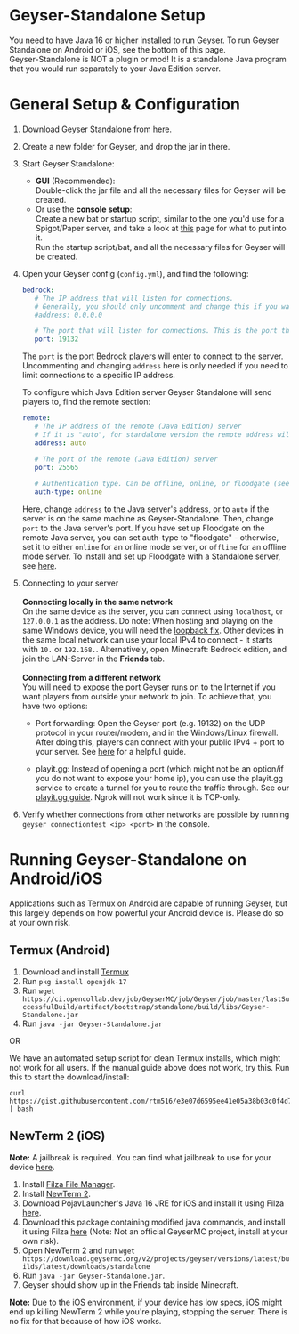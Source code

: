 # Geyser-Standalone Setup

<div class="alert alert-info" role="alert">
   You need to have Java 16 or higher installed to run Geyser. To run Geyser Standalone on Android or iOS, see the bottom of this page.
</div>

<div class="alert alert-warning" role="alert">
   Geyser-Standalone is NOT a plugin or mod! It is a standalone Java program that you would run separately to your Java Edition server.
</div>

# General Setup & Configuration

1. Download Geyser Standalone from [here](https://download.geysermc.org/v2/projects/geyser/versions/latest/builds/latest/downloads/standalone).
2. Create a new folder for Geyser, and drop the jar in there.
3. Start Geyser Standalone:
   - **GUI** (Recommended): <br>
   Double-click the jar file and all the necessary files for Geyser will be created.
   - Or use the **console setup**: <br>
   Create a new bat or startup script, similar to the one you'd use for a Spigot/Paper server, and take a look at [this](/geyser/creating-a-startup-script/) page for what to put into it. <br>
   Run the startup script/bat, and all the necessary files for Geyser will be created.

4. Open your Geyser config (`config.yml`), and find the following:

   ```yaml
   bedrock: 
      # The IP address that will listen for connections. 
      # Generally, you should only uncomment and change this if you want to limit what IPs can connect to your server. 
      #address: 0.0.0.0 

      # The port that will listen for connections. This is the port that Bedrock players will use to connect to your server.
      port: 19132 
   ```
   The `port` is the port Bedrock players will enter to connect to the server. <br>
   Uncommenting and changing `address` here is only needed if you need to limit connections to a specific IP address.
   <br>

   To configure which Java Edition server Geyser Standalone will send players to, find the remote section:
   ```yaml
   remote:
      # The IP address of the remote (Java Edition) server
      # If it is "auto", for standalone version the remote address will be set to 127.0.0.1.
      address: auto

      # The port of the remote (Java Edition) server
      port: 25565
      
      # Authentication type. Can be offline, online, or floodgate (see https://github.com/GeyserMC/Geyser/wiki/Floodgate).
      auth-type: online
   ```
   Here, change `address` to the Java server's address, or to `auto` if the server is on the same machine as Geyser-Standalone. 
Then, change `port` to the Java server's port. If you have set up Floodgate on the remote Java server, you can set auth-type to "floodgate" - otherwise, 
set it to either `online` for an online mode server, or `offline` for an offline mode server. To install and set up Floodgate with a Standalone server, see [here](/floodgate/setup). <br>
   
5. Connecting to your server
   <br> <br>
   **Connecting locally in the same network** <br>
   On the same device as the server, you can connect using `localhost`, or `127.0.0.1` as the address.
   Do note: When hosting and playing on the same Windows device, you will need the [loopback fix](/geyser/fixing-unable-to-connect-to-world/#Using-Geyser-on-the-same-computer).
   Other devices in the same local network can use your local IPv4 to connect - it starts with `10.` or `192.168.`.
   Alternatively, open Minecraft: Bedrock edition, and join the LAN-Server in the **Friends** tab.
   <br> <br>
   **Connecting from a different network**<br>
   You will need to expose the port Geyser runs on to the Internet if you want players from outside your network to join.
   To achieve that, you have two options: <br>

    - Port forwarding: Open the Geyser port (e.g. 19132) on the UDP protocol in your router/modem, and in the Windows/Linux firewall.
      After doing this, players can connect with your public IPv4 + port to your server.
      See [here](/geyser/port-forwarding/) for a helpful guide. <br>

    - playit.gg: Instead of opening a port (which might not be an option/if you do not want to expose your home ip), you can use
      the playit.gg service to create a tunnel for you to route the traffic through. See our [playit.gg guide](/geyser/playit-gg).
      Ngrok will not work since it is TCP-only. <br>

6. Verify whether connections from other networks are possible by running `geyser connectiontest <ip> <port>` in the console.

# Running Geyser-Standalone on Android/iOS

<div class="alert alert-warning" role="alert">
   Applications such as Termux on Android are capable of running Geyser, but this largely depends on how powerful your Android device is. Please do so at your own risk.
</div>

## Termux (Android)
1. Download and install [Termux](https://termux.com/)
2. Run `pkg install openjdk-17`
3. Run `wget https://ci.opencollab.dev/job/GeyserMC/job/Geyser/job/master/lastSuccessfulBuild/artifact/bootstrap/standalone/build/libs/Geyser-Standalone.jar`
4. Run `java -jar Geyser-Standalone.jar`

OR

We have an automated setup script for clean Termux installs, which might not work for all users. If the manual guide above does not work, try this.
Run this to start the download/install:
```
curl https://gist.githubusercontent.com/rtm516/e3e07d6595ee41e05a38b03c0f4d7a80/raw/install.sh | bash
```

## NewTerm 2 (iOS)
**Note:** A jailbreak is required. You can find what jailbreak to use for your device [here](https://docs.google.com/spreadsheets/d/11DABHIIqwYQKj1L83AK9ywk_hYMjEkcaxpIg6phbTf0/edit?usp=sharing).
1. Install [Filza File Manager](http://cydia.saurik.com/package/com.tigisoftware.filza/).
2. Install [NewTerm 2](https://chariz.com/get/newterm).
3. Download PojavLauncher's Java 16 JRE for iOS and install it using Filza [here](https://github.com/PojavLauncherTeam/PojavLauncher_iOS/releases/download/v16-openjdk/openjdk-16-jre_16.0.0+git20201217.8383f41-2_iphoneos-arm.deb).
4. Download this package containing modified java commands, and install it using Filza [here](https://cdn.discordapp.com/attachments/558829512633090048/834014323755319306/com.letschill.java_0.1_iphoneos-arm.deb) (Note: Not an official GeyserMC project, install at your own risk).
5. Open NewTerm 2 and run `wget https://download.geysermc.org/v2/projects/geyser/versions/latest/builds/latest/downloads/standalone`
6. Run `java -jar Geyser-Standalone.jar`.
7. Geyser should show up in the Friends tab inside Minecraft.

**Note:**
Due to the iOS environment, if your device has low specs, iOS might end up killing NewTerm 2 while you're playing, stopping the server. There is no fix for that because of how iOS works.